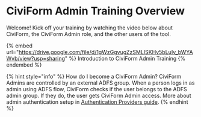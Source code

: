 # CiviForm Admin Training Overview

Welcome! Kick off your training by watching the video below about CiviForm, the CiviForm Admin role, and the other users of the tool.

{% embed url="https://drive.google.com/file/d/1gWzGgvugZzSMLISKHv5bLuIv_bWYAWvb/view?usp=sharing" %}
Introduction to CiviForm Admin Training
{% endembed %}


{% hint style="info" %} How do I become a CiviForm Admin? CiviForm Admins are controlled by an external ADFS group. When a person logs in as admin using ADFS flow, CiviForm checks if the user belongs to the ADFS admin group. If they do, the user gets CiviForm Admin access. More about admin authentication setup in [Authentication Providers guide](../../contributor-guide/developer-guide/authentication-providers.md). {% endhint %}  
